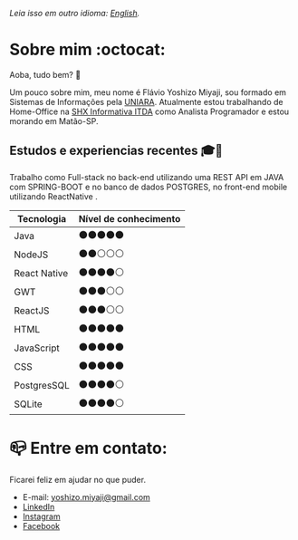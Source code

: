 *Leia isso em outro idioma: [English](README.md).*

# Sobre mim :octocat:
Aoba, tudo bem? :metal:

Um pouco sobre mim, meu nome é Flávio Yoshizo Miyaji, sou formado em Sistemas de Informações pela [UNIARA](https://www.uniara.com.br/). Atualmente estou trabalhando de Home-Office na [SHX Informativa ITDA](http://www.shx.com.br/site/) como Analista Programador e estou morando em Matão-SP.

## Estudos e experiencias recentes :mortar_board::briefcase:
Trabalho como Full-stack no back-end utilizando uma REST API em JAVA com SPRING-BOOT e no banco de dados POSTGRES, no front-end mobile utilizando ReactNative .

|Tecnologia|Nível de conhecimento|
|-|-|
|Java|:black_circle::black_circle::black_circle::black_circle::black_circle:|
|NodeJS|:black_circle::black_circle::white_circle::white_circle::white_circle:|
|React Native|:black_circle::black_circle::black_circle::black_circle::white_circle:|
|GWT|:black_circle::black_circle::black_circle::white_circle::white_circle:|
|ReactJS|:black_circle::black_circle::black_circle::white_circle::white_circle:|
|HTML|:black_circle::black_circle::black_circle::black_circle::black_circle:|
|JavaScript|:black_circle::black_circle::black_circle::black_circle::black_circle:|
|CSS|:black_circle::black_circle::black_circle::black_circle::black_circle:|
|PostgresSQL|:black_circle::black_circle::black_circle::black_circle::white_circle:|
|SQLite|:black_circle::black_circle::black_circle::black_circle::white_circle:|

# :mailbox_closed: Entre em contato:
Ficarei feliz em ajudar no que puder.
- E-mail: yoshizo.miyaji@gmail.com
- [LinkedIn](https://www.linkedin.com/in/flavio-yoshizo-miyaji-b2500a199/)
- [Instagram](https://www.instagram.com/flaviomiyaji/)
- [Facebook](https://www.facebook.com/flavio.miyaji.3)
